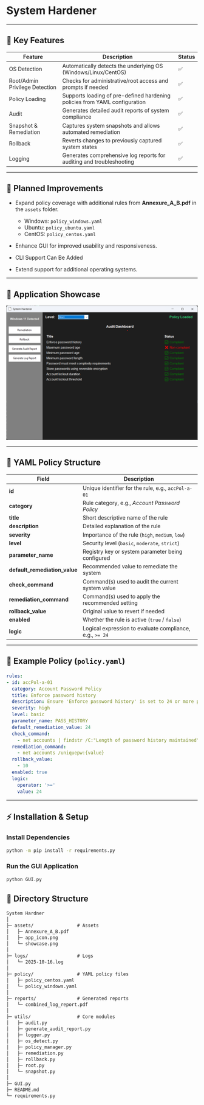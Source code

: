 

# System Hardener

---

## 🌟 Key Features

| Feature                        | Description                                                                | Status |
| ------------------------------ | -------------------------------------------------------------------------- | ------ |
| OS Detection                   | Automatically detects the underlying OS (Windows/Linux/CentOS)             | ✅      |
| Root/Admin Privilege Detection | Checks for administrative/root access and prompts if needed                | ✅      |
| Policy Loading                 | Supports loading of pre-defined hardening policies from YAML configuration | ✅      |
| Audit                          | Generates detailed audit reports of system compliance                      | ✅      |
| Snapshot & Remediation         | Captures system snapshots and allows automated remediation                 | ✅      |
| Rollback                       | Reverts changes to previously captured system states                       | ✅      |
| Logging                        | Generates comprehensive log reports for auditing and troubleshooting       | ✅      |

---

## 🚀 Planned Improvements

* Expand policy coverage with additional rules from **Annexure_A_B.pdf** in the `assets` folder.

  * Windows: `policy_windows.yaml`
  * Ubuntu: `policy_ubuntu.yaml`
  * CentOS: `policy_centos.yaml`
* Enhance GUI for improved usability and responsiveness.
* CLI Support Can Be Added  
* Extend support for additional operating systems.

---

## 🎨 Application Showcase

![UI Showcase](assets/showcase.png)


---

## 📄 YAML Policy Structure



| Field                         | Description                                              |
| ----------------------------- | -------------------------------------------------------- |
| **id**                        | Unique identifier for the rule, e.g., `accPol-a-01`      |
| **category**                  | Rule category, e.g., *Account Password Policy*           |
| **title**                     | Short descriptive name of the rule                       |
| **description**               | Detailed explanation of the rule                         |
| **severity**                  | Importance of the rule (`high`, `medium`, `low`)         |
| **level**                     | Security level (`basic`, `moderate`, `strict`)           |
| **parameter_name**            | Registry key or system parameter being configured        |
| **default_remediation_value** | Recommended value to remediate the system                |
| **check_command**             | Command(s) used to audit the current system value        |
| **remediation_command**       | Command(s) used to apply the recommended setting         |
| **rollback_value**            | Original value to revert if needed                       |
| **enabled**                   | Whether the rule is active (`true` / `false`)            |
| **logic**                     | Logical expression to evaluate compliance, e.g., `>= 24` |

---

## 📝 Example Policy (`policy.yaml`)

```yaml
rules:
- id: accPol-a-01
  category: Account Password Policy
  title: Enforce password history
  description: Ensure 'Enforce password history' is set to 24 or more passwords.
  severity: high
  level: basic
  parameter_name: PASS_HISTORY
  default_remediation_value: 24
  check_command:
    - net accounts | findstr /C:"Length of password history maintained"
  remediation_command:
    - net accounts /uniquepw:{value}
  rollback_value:
    - 10
  enabled: true
  logic:
    operator: '>='
    value: 24
```

---

## ⚡ Installation & Setup


### Install Dependencies

```bash
python -m pip install -r requirements.py
```

### Run the GUI Application

```bash
python GUI.py
```



## 📂 Directory Structure

```
System Hardner
│
├─ assets/                # Assets
│   ├─ Annexure_A_B.pdf
│   ├─ app_icon.png
│   └─ showcase.png
│
├─ logs/                  # Logs
│   └─ 2025-10-16.log
│
├─ policy/                # YAML policy files
│   ├─ policy_centos.yaml
│   └─ policy_windows.yaml
│
├─ reports/               # Generated reports
│   └─ combined_log_report.pdf
│
├─ utils/                 # Core modules
│   ├─ audit.py
│   ├─ generate_audit_report.py
│   ├─ logger.py
│   ├─ os_detect.py
│   ├─ policy_manager.py
│   ├─ remediation.py
│   ├─ rollback.py
│   ├─ root.py
│   └─ snapshot.py
│
├─ GUI.py                 
├─ README.md              
└─ requirements.py       
```
